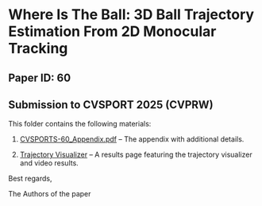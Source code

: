 # Where Is The Ball: 3D Ball Trajectory Estimation From 2D Monocular Tracking
## Paper ID: 60
## Submission to CVSPORT 2025 (CVPRW)

This folder contains the following materials:

1. [CVSPORTS-60_Appendix.pdf](./CVSPORTS-60_Appendix.pdf) – The appendix with additional details.

2. [Trajectory Visualizer](./visualizer/index.html) – A results page featuring the trajectory visualizer and video results.

Best regards,

The Authors of the paper